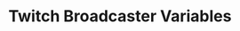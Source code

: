 ---
title: Twitch Broadcaster Variables
navigation.title: Twitch Broadcaster
variables:
  - name: broadcastUser
    type: string
    description: The Twitch display name of the broadcaster account
    value: TwitchUser123
  - name: broadcastUserName
    type: string
    description: The Twitch user name of the broadcaster account
    value: twitchuser123
  - name: broadcastUserId
    type: string
    description: The Twitch user ID of the broadcaster account
    value: a126e8a8-43f7-4a14-8990-e8c3feea76d8
  - name: broadcastIsAffiliate
    type: boolean
    description: Is the broadcaster an affiliate?
    value: False
  - name: broadcastIsPartner
    type: boolean
    description: Is the broadcaster a partner?
    value: True
---